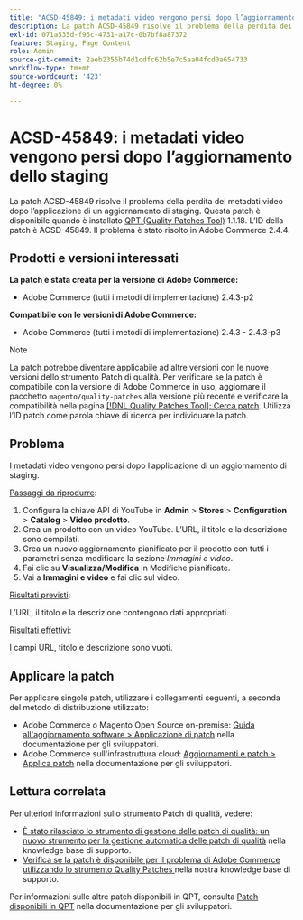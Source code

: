 ```yaml
---
title: "ACSD-45849: i metadati video vengono persi dopo l’aggiornamento dell’area di gestione temporanea"
description: La patch ACSD-45849 risolve il problema della perdita dei metadati video dopo l’applicazione di un aggiornamento di staging. Questa patch è disponibile quando è installato [Quality Patches Tool (QPT)](/help/announcements/adobe-commerce-announcements/magento-quality-patches-released-new-tool-to-self-serve-quality-patches.md) 1.1.18. L’ID della patch è ACSD-45849. Il problema è stato risolto in Adobe Commerce 2.4.4.
exl-id: 071a535d-f96c-4731-a17c-0b7bf8a87372
feature: Staging, Page Content
role: Admin
source-git-commit: 2aeb2355b74d1cdfc62b5e7c5aa04fcd0a654733
workflow-type: tm+mt
source-wordcount: '423'
ht-degree: 0%

---
```


# ACSD-45849: i metadati video vengono persi dopo l’aggiornamento dello staging

La patch ACSD-45849 risolve il problema della perdita dei metadati video dopo l’applicazione di un aggiornamento di staging. Questa patch è disponibile quando è installato [QPT (Quality Patches Tool)](/help/announcements/adobe-commerce-announcements/magento-quality-patches-released-new-tool-to-self-serve-quality-patches.md) 1.1.18. L’ID della patch è ACSD-45849. Il problema è stato risolto in Adobe Commerce 2.4.4.

## Prodotti e versioni interessati

**La patch è stata creata per la versione di Adobe Commerce:**

* Adobe Commerce (tutti i metodi di implementazione) 2.4.3-p2

**Compatibile con le versioni di Adobe Commerce:**

* Adobe Commerce (tutti i metodi di implementazione) 2.4.3 - 2.4.3-p3

>[!NOTE]
>
>La patch potrebbe diventare applicabile ad altre versioni con le nuove versioni dello strumento Patch di qualità. Per verificare se la patch è compatibile con la versione di Adobe Commerce in uso, aggiornare il pacchetto `magento/quality-patches` alla versione più recente e verificare la compatibilità nella pagina [[!DNL Quality Patches Tool]: Cerca patch](https://experienceleague.adobe.com/tools/commerce-quality-patches/index.html). Utilizza l’ID patch come parola chiave di ricerca per individuare la patch.

## Problema

I metadati video vengono persi dopo l’applicazione di un aggiornamento di staging.

<u>Passaggi da riprodurre</u>:

1. Configura la chiave API di YouTube in **Admin** > **Stores** > **Configuration** > **Catalog** > **Video prodotto**.
1. Crea un prodotto con un video YouTube. L’URL, il titolo e la descrizione sono compilati.
1. Crea un nuovo aggiornamento pianificato per il prodotto con tutti i parametri senza modificare la sezione *Immagini e video*.
1. Fai clic su **Visualizza/Modifica** in Modifiche pianificate.
1. Vai a **Immagini e video** e fai clic sul video.

<u>Risultati previsti</u>:

L’URL, il titolo e la descrizione contengono dati appropriati.

<u>Risultati effettivi</u>:

I campi URL, titolo e descrizione sono vuoti.

## Applicare la patch

Per applicare singole patch, utilizzare i collegamenti seguenti, a seconda del metodo di distribuzione utilizzato:

* Adobe Commerce o Magento Open Source on-premise: [Guida all&#39;aggiornamento software > Applicazione di patch](https://experienceleague.adobe.com/en/docs/commerce-operations/tools/quality-patches-tool/usage) nella documentazione per gli sviluppatori.
* Adobe Commerce sull&#39;infrastruttura cloud: [Aggiornamenti e patch > Applica patch](https://experienceleague.adobe.com/en/docs/commerce-cloud-service/user-guide/develop/upgrade/apply-patches) nella documentazione per gli sviluppatori.

## Lettura correlata

Per ulteriori informazioni sullo strumento Patch di qualità, vedere:

* [È stato rilasciato lo strumento di gestione delle patch di qualità: un nuovo strumento per la gestione automatica delle patch di qualità](/help/announcements/adobe-commerce-announcements/magento-quality-patches-released-new-tool-to-self-serve-quality-patches.md) nella knowledge base di supporto.
* [Verifica se la patch è disponibile per il problema di Adobe Commerce utilizzando lo strumento Quality Patches ](/help/support-tools/patches-available-in-qpt-tool/check-patch-for-magento-issue-with-magento-quality-patches.md) nella nostra knowledge base di supporto.

Per informazioni sulle altre patch disponibili in QPT, consulta [Patch disponibili in QPT](https://experienceleague.adobe.com/tools/commerce-quality-patches/index.html) nella documentazione per gli sviluppatori.
